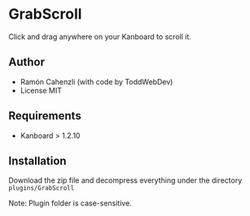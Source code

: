 GrabScroll
==========

Click and drag anywhere on your Kanboard to scroll it.

Author
------

- Ramón Cahenzli (with code by ToddWebDev)
- License MIT

Requirements
------------

- Kanboard > 1.2.10

Installation
------------

Download the zip file and decompress everything under the directory `plugins/GrabScroll`

Note: Plugin folder is case-sensitive.
